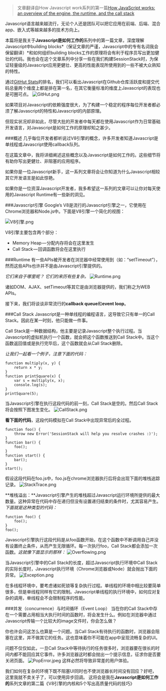 >文章翻译自How Javascript work系列的第一篇[How JavaScript works: an overview of the engine, the runtime, and the call stack](https://blog.sessionstack.com/how-does-javascript-actually-work-part-1-b0bacc073cf)

Javascript语言越来越流行，无论个人还是团队可以把它应用在前端、后端、混合app、嵌入式等越来越多的技术方向上。

本篇将是我关于**Javascript是如何工作的**系列中的第一篇文章，深度理解Javascript中building blocks*（保证文章的严谨，Javascript中的专有名词我会保留翻译）*和如何组织building blocks工作的原理将会有利于程序员写出更加健壮的代码。我也会在这个文章系列中分享一些在我们构建SessionStack时，为保证轻量级的Javascript应用更健壮、更高的性能表现所使用到的一些不被大众熟知的特性。

通过[GitHut Stats](http://githut.info)的排名，我们可以看出Javascript在Github仓库活跃度和提交代码总量两个维度上都是排在第一名，在其它衡量标准的维度上Javascript的表现也是可圈可点。
![GitHut.png](https://upload-images.jianshu.io/upload_images/704770-31910f7a48ff14e8.png?imageMogr2/auto-orient/strip%7CimageView2/2/w/1240)

如果项目对Javascript的依赖强度很大，为了构建一个稳定的程序每位开发者都必须了解Javascript的特性和Javascript的内部原理。

但现实状况却非如此，尽管大批的开发者中每天都在使用Javascript作为日常基础开发语言，对Javascript是如何工作的原理却知之甚少。

###概述
几乎每位开发者都听说过V8引擎的概念，许多开发者知道Javascript是单线程或Javascript使用callback队列。

在这篇文章中，我将详细阐述这些概念以及Javascript是如何工作的。这些细节将有助你写出更健壮、非阻塞的应用程序。

如果你是一位Javascript新手，这一系列文章将会让你知道为什么Javascript相较其它开发语言是如此惊艳。

如果你是一位资深Javascript开发者，我多希望这一系列的文章可以让你对每天使用的Javascript Runtime有一些新的洞见。

###Javascript引擎
 Google’s V8是流行的Javascript引擎之一，它使用在Chrome浏览器和Node.js中。下面是V8引擎一个简化的视图：

![V8引擎.png](https://upload-images.jianshu.io/upload_images/704770-05a9dc6ffe51f669.png?imageMogr2/auto-orient/strip%7CimageView2/2/w/1240)

V8引擎主要包含两个部分：
* Memory Heap — 分配内存将会在这里发生
* Call Stack — 回调函数将会在这里执行

###Runtime
有一些APIs被开发者在浏览器中经常使用到（如：“setTimeout”），然而这些APIs也许并不是由Javascript引擎提供的。

*它们来自于哪里呢？*
*它们的来历有些复杂。*
![Runtime.png](https://upload-images.jianshu.io/upload_images/704770-274c37d32c2791cd.png?imageMogr2/auto-orient/strip%7CimageView2/2/w/1240)

诸如DOM、AJAX、setTimeout等其它是由浏览器提供的，我们称之为WEB APIs。

接下来，我们将谈谈非常流行的**callback queue**和**event loop**。

###Call Stack
Javascript是一种单线程的编程语言，这导致它只有单一的Call Stack。因此在某一时刻，他只能做一件事。

Call Stack是一种数据结构，他主要是记录Javascript整个执行过程。当Javascript的虚拟机执行一个函数，就会把这个函数推送到Call Stack中。当这个函数返回值或是执行完毕后，这个函数就会从Call Stack删除。

*让我们一起看一个例子，注意下面的代码：*
```
function multiply(x, y) {
    return x * y;
}
function printSquare(x) {
    var s = multiply(x, x);
    console.log(s);
}
printSquare(5);
```
当Javascript引擎在执行这段代码的前一刻，Call Stack是空的。然后Call Stack将会按照下图发生变化。
![CallStack.png](https://upload-images.jianshu.io/upload_images/704770-c9e7af4528082633.png?imageMogr2/auto-orient/strip%7CimageView2/2/w/1240)

**看下面的代码**，这段代码模拟在Call Stack中出现异常后的全过程。

```
function foo() {
    throw new Error('SessionStack will help you resolve crashes :)');
}
function bar() {
    foo();
}
function start() {
    bar();
}
start();
```
假设这段代码在foo.js中，foo.js在chrome浏览器执行后将会出现下面的堆栈追踪记录。
![StackTrace.png](https://upload-images.jianshu.io/upload_images/704770-dca648e475214650.png?imageMogr2/auto-orient/strip%7CimageView2/2/w/1240)

**堆栈溢出：**Javascript引擎产生的堆栈超过Javascript运行环境所提供的最大数量。这种异常在代码中存在递归但没有设置递归结束的条件时，尤其容易产生。
*下面就是这种类型的代码：*
```
function foo() {
    foo();
}
foo();
```
Javascript引擎执行这段代码是从foo函数开始，在这个函数中不断调用自己并没有设置终止条件，从而产生无限循环。每一次执行foo，Call Stack都会添加一次函数。*这就像下面显示的那样：*
![Overflowing.png](https://upload-images.jianshu.io/upload_images/704770-a3c71cbd76c4ed3b.png?imageMogr2/auto-orient/strip%7CimageView2/2/w/1240)

当Javascript引擎中的Call Stack的长度，超过Javascript执行环境中Call Stack的实际长度时，Javascript执行环境（Chrome浏览器或Node）就会抛出下面的异常。
![Exception.png](https://upload-images.jianshu.io/upload_images/704770-74c6f4e82f16aadb.png?imageMogr2/auto-orient/strip%7CimageView2/2/w/1240)


在多线程环境中，要考虑诸如死锁等复杂执行过程。单线程的环境中相比较要简单很多，但是单线程同样有它的限制。Javascript单线程的执行环境中，如何应对复杂的调用，单线程会不会限制程序的性能。

###并发（concurrence）与时间循环（Event Loop）
当在你的Call Stack中存在一个需要占用相当大执行时间的函数时，将会发生什么。例如在浏览器中通过Javascript传输一个比较大的image文件时，你会怎么做？

你也许会问这怎么也算是一个问题。当Call Stack有待执行的函数时，浏览器会阻塞在这里，并不做其它的任务。这也意味着你不可能在app中呈现流畅复杂的UI。

问题不仅仅如此，一旦Call Stack中等待执行的任务很多时，浏览器要在很长的时间内都不能回应其它事件。许多浏览器这时都会抛出一个提示信息，征求你是否要关闭页面。
![PopError.jpeg](https://upload-images.jianshu.io/upload_images/704770-4bee70decaa730be.jpeg?imageMogr2/auto-orient/strip%7CimageView2/2/w/1240)
这样必然将导致非常差的用户体验。

我们如何在复杂的环境下既不阻塞UI同时也不使浏览器长时间没有回应？好吧，这里我就不卖关子了，可以使用异步回调。
这将会是我在**Javascript是如何工作的**系列文章的第二篇《V8引擎的内核和5个写出高质量代码的技巧》







